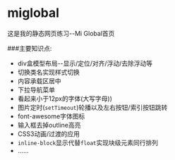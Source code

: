 # miglobal
这是我的静态网页练习--Mi Global首页

###主要知识点:
+ div盒模型布局--显示/定位/对齐/浮动/去除浮动等
+ 切换类名实现样式切换
+ 内容承载区居中
+ 下拉导航菜单
+ 看起来小于12px的字体(大写字母))
+ 图片定时(`setTimeout`)轮播以及左右按钮/索引按钮跳转
+ font-awesome字体图标
+ 输入框去掉outline高亮
+ CSS3动画/过渡的应用
+ `inline-block`显示代替`float`实现块级元素同行排列
+ ......

